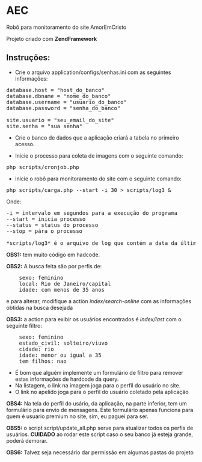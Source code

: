 AEC
===

Robô para monitoramento do site AmorEmCristo

Projeto criado com **ZendFramework**

## Instruções:

- Crie o arquivo application/configs/senhas.ini com as seguintes informações:
<pre>
database.host = "host_do_banco"
database.dbname = "nome_do_banco"
database.username = "usuario_do_banco"
database.password = "senha_do_banco"

site.usuario = "seu_email_do_site"
site.senha = "sua_senha"
</pre>
- Crie o banco de dados que a aplicação criará a tabela no primeiro acesso.

- Inicie o processo para coleta de imagens com o seguinte comando:
<pre>
php scripts/cronjob.php
</pre>

- inicie o robô para monitoramento do site com o seguinte comando:
<pre>
php scripts/carga.php --start -i 30 > scripts/log3 &
</pre>
Onde:
<pre>
-i = intervalo em segundos para a execução do programa
--start = inicia processo
--status = status do processo
--stop = pára o processo

*scripts/log3* é o arquivo de log que contém a data da última requisição
</pre>
**OBS1:** tem muito código em hadcode.

**OBS2:** A busca feita são por perfis de:
<pre>
    sexo: feminino
    local: Rio de Janeiro/capital
    idade: com menos de 35 anos
</pre>
e para alterar, modifique a action *index/search-online* com as informações obtidas na busca desejada

**OBS3:** a action para exibir os usuários encontrados é *index/last* com o seguinte filtro:
<pre>
    sexo: feminino
    estado_civil: solteiro/viuvo
    cidade: rio
    idade: menor ou igual a 35
    tem_filhos: nao
</pre>
- É bom que alguém implemente um formulário de filtro para remover estas informações de hardcode da query.
- Na listagem, o link na imagem joga para o perfil do usuário no site.
- O link no apelido joga para o perfil do usuário coletado pela aplicação

**OBS4:** Na tela do perfil do usário, da aplicação, na parte inferior, tem um formulário para envio de mensagens.
Este formulário apenas funciona para quem é usuário premium no site, sim, eu paguei para ser.

**OBS5:** o script script/update_all.php serve para atualizar todos os perfis de usuários.
**CUIDADO** ao rodar este script caso o seu banco já esteja grande, poderá demorar.

**OBS6:** Talvez seja necessário dar permissão em algumas pastas do projeto